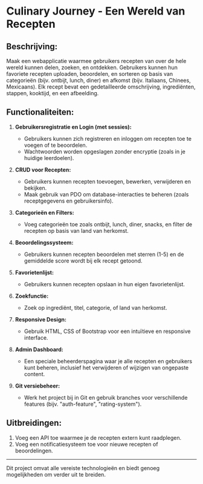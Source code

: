 # Culinary Journey - Een Wereld van Recepten

## Beschrijving:
Maak een webapplicatie waarmee gebruikers recepten van over de hele wereld kunnen delen, zoeken, en ontdekken. Gebruikers kunnen hun favoriete recepten uploaden, beoordelen, en sorteren op basis van categorieën (bijv. ontbijt, lunch, diner) en afkomst (bijv. Italiaans, Chinees, Mexicaans). Elk recept bevat een gedetailleerde omschrijving, ingrediënten, stappen, kooktijd, en een afbeelding.

## Functionaliteiten:

1. **Gebruikersregistratie en Login (met sessies):**
   - Gebruikers kunnen zich registreren en inloggen om recepten toe te voegen of te beoordelen.
   - Wachtwoorden worden opgeslagen zonder encryptie (zoals in je huidige leerdoelen).

2. **CRUD voor Recepten:**
   - Gebruikers kunnen recepten toevoegen, bewerken, verwijderen en bekijken.
   - Maak gebruik van PDO om database-interacties te beheren (zoals receptgegevens en gebruikersinfo).

3. **Categorieën en Filters:**
   - Voeg categorieën toe zoals ontbijt, lunch, diner, snacks, en filter de recepten op basis van land van herkomst.

4. **Beoordelingssysteem:**
   - Gebruikers kunnen recepten beoordelen met sterren (1-5) en de gemiddelde score wordt bij elk recept getoond.

5. **Favorietenlijst:**
   - Gebruikers kunnen recepten opslaan in hun eigen favorietenlijst.

6. **Zoekfunctie:**
   - Zoek op ingrediënt, titel, categorie, of land van herkomst.

7. **Responsive Design:**
   - Gebruik HTML, CSS of Bootstrap voor een intuïtieve en responsive interface.

8. **Admin Dashboard:**
   - Een speciale beheerderspagina waar je alle recepten en gebruikers kunt beheren, inclusief het verwijderen of wijzigen van ongepaste content.

9. **Git versiebeheer:**
   - Werk het project bij in Git en gebruik branches voor verschillende features (bijv. "auth-feature", "rating-system").

## Uitbreidingen:

1. Voeg een API toe waarmee je de recepten extern kunt raadplegen.
2. Voeg een notificatiesysteem toe voor nieuwe recepten of beoordelingen.

---

Dit project omvat alle vereiste technologieën en biedt genoeg mogelijkheden om verder uit te breiden.
